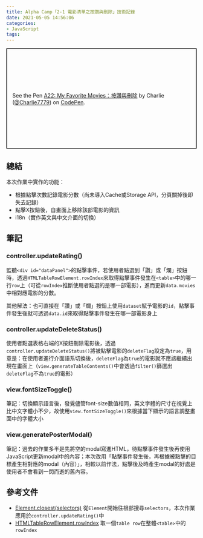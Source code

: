 ```yaml
---
title: Alpha Camp「2-1 電影清單之按讚與刪除」技術記錄
date: 2021-05-05 14:56:06
categories:
- JavaScript
tags:
---
```


<p class="codepen" data-height="265" data-theme-id="dark" data-default-tab="js,result" data-user="Charlie7779" data-slug-hash="YzNmOGY" style="height: 265px; box-sizing: border-box; display: flex; align-items: center; justify-content: center; border: 2px solid; margin: 1em 0; padding: 1em;" data-pen-title="A22: My Favorite Movies：按讚與刪除">
  <span>See the Pen <a href="https://codepen.io/Charlie7779/pen/YzNmOGY">
  A22: My Favorite Movies：按讚與刪除</a> by Charlie (<a href="https://codepen.io/Charlie7779">@Charlie7779</a>)
  on <a href="https://codepen.io">CodePen</a>.</span>
</p>
<script async src="https://cpwebassets.codepen.io/assets/embed/ei.js"></script>

## 總結
本次作業中實作的功能：
- 根據點擊次數記錄電影分數（尚未導入Cache或Storage API，分頁關掉後即失去記錄）
- 點擊X按鈕後，自畫面上移除該部電影的資訊
- i18n（實作英文與中文介面的切換）

## 筆記
### controller.updateRating()
監聽`<div id="dataPanel">`的點擊事件，若使用者點選到「讚」或「爛」按鈕時，透過`HTMLTableRowElement.rowIndex`來取得點擊事件發生在`<table>`中的哪一行`row`上（可從`rowIndex`推斷使用者點選的是哪一部電影），進而更新`data.movies`中相對應電影的分數。

其他解法：也可直接在「讚」或「爛」按鈕上使用`dataset`賦予電影的`id`，點擊事件發生後就可透過`data.id`來取得點擊事件發生在哪一部電影身上

### controller.updateDeleteStatus()
使用者點選表格右端的X按鈕刪除電影後，透過`controller.updateDeleteStatus()`將被點擊電影的`deleteFlag`設定為`true`，用意是：在使用者進行介面語系切換後，`deleteFlag`為`true`的電影就不應該繼續出現在畫面上（`view.generateTableContents()`中會透過`filter()`篩選出`deleteFlag`不為`true`的電影）

### view.fontSizeToggle()
筆記：切換顯示語言後，發覺儘管font-size數值相同，英文字體的尺寸在視覺上比中文字體小不少，故使用`view.fontSizeToggle()`來根據當下顯示的語言調整畫面中的字體大小

### view.generatePosterModal()
筆記：過去的作業多半是先將空的modal寫進HTML，待點擊事件發生後再使用JavaScript更新modal中的內容；本次改用「點擊事件發生後，再根據被點擊的目標產生相對應的modal（內容）」，相較以前作法，點擊後及時產生modal的好處是使用者不會看到一閃而逝的舊內容。

## 參考文件
- [Element.closest(selectors)](https://developer.mozilla.org/en-US/docs/Web/API/Element/closest)
  從`Element`開始往根部搜尋`selectors`，本次作業應用於`controller.updateRating()`中
- [HTMLTableRowElement.rowIndex](https://developer.mozilla.org/en-US/docs/Web/API/HTMLTableRowElement/rowIndex)
  取一個`table row`在整體`<table>`中的`rowIndex`